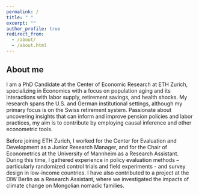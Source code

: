 ```yaml
---
permalink: /
title: " "
excerpt: ""
author_profile: true
redirect_from: 
  - /about/
  - /about.html
---
```


About me
------

I am a PhD Candidate at the Center of Economic Research at ETH Zurich, specializing in Economics with a focus on population aging and its interactions with labor supply, retirement savings, and health shocks. My research spans the U.S. and German institutional settings, although my primary focus is on the Swiss retirement system. Passionate about uncovering insights that can inform and improve pension policies and labor practices, my aim is to contribute by employing causal inference and other econometric tools.

Before joining ETH Zurich, I worked for the Center for Evaluation and Development as a Junior Research Manager, and for the Chair of Econometrics at the University of Mannheim as a Research Assistant. During this time, I gathered experience in policy evaluation methods – particularly randomized control trials and field experiments - and survey design in low-income countries. I have also contributed to a project at the DIW Berlin as a Research Assistant, where we investigated the impacts of climate change on Mongolian nomadic families.

